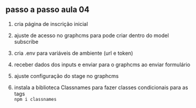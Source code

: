 ## passo a passo aula 04

1. cria página de inscrição inicial

2. ajuste de acesso no graphcms para pode criar dentro do model subscribe

3. cria .env para variáveis de ambiente (url e token)

4. receber dados dos inputs e enviar para o graphcms ao enviar formulário

5. ajuste configuração do stage no graphcms

6. instala a biblioteca Classnames para fazer classes condicionais para as tags
   <br>
   `npm i classnames`
